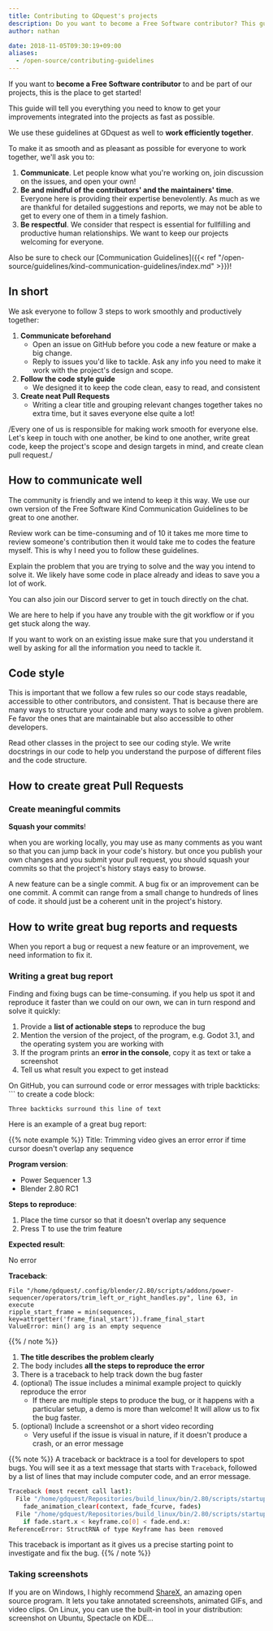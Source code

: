 ```yaml
---
title: Contributing to GDquest's projects
description: Do you want to become a Free Software contributor? This guide is here to help you learn everything you need!
author: nathan

date: 2018-11-05T09:30:19+09:00
aliases:
  - /open-source/contributing-guidelines
---
```


If you want to **become a Free Software contributor** to and be part of our projects, this is the place to get started! 

This guide will tell you everything you need to know to get your improvements integrated into the projects as fast as possible.

We use these guidelines at GDquest as well to **work efficiently together**.

To make it as smooth and as pleasant as possible for everyone to work together, we'll ask you to:

1. **Communicate**. Let people know what you're working on, join discussion on the issues, and open your own!
1. **Be and mindful of the contributors' and the maintainers' time**. Everyone here is providing their expertise benevolently. As much as we are thankful for detailed suggestions and reports, we may not be able to get to every one of them in a timely fashion.
1. **Be respectful**. We consider that respect is essential for fullfilling and productive human relationships. We want to keep our projects welcoming for everyone.

Also be sure to check our [Communication Guidelines]({{< ref "/open-source/guidelines/kind-communication-guidelines/index.md" >}})!

## In short ##

We ask everyone to follow 3 steps to work smoothly and productively together:

1.  **Communicate beforehand**
    -   Open an issue on GitHub before you code a new feature or make a big change.
    -   Reply to issues you'd like to tackle. Ask any info you need to make it work with the project's design and scope.
2.  **Follow the code style guide**
    -   We designed it to keep the code clean, easy to read, and consistent
3.  **Create neat Pull Requests**
    -   Writing a clear title and grouping relevant changes together takes no extra time, but it saves everyone else quite a lot!

/Every one of us is responsible for making work smooth for everyone else. Let's keep in touch with one another, be kind to one another, write great code, keep the project's scope and design targets in mind, and create clean pull request./

## How to communicate well ##

The community is friendly and we intend to keep it this way. We use our
own version of the Free Software Kind Communication Guidelines to be
great to one another.

Review work can be time-consuming and of 10 it takes me more time to
review someone's contribution then it would take me to codes the
feature myself. This is why I need you to follow these guidelines.

Explain the problem that you are trying to solve and the way you intend
to solve it. We likely have some code in place already and ideas to save
you a lot of work.

You can also join our Discord server to get in touch directly on the
chat.

We are here to help if you have any trouble with the git workflow or if
you get stuck along the way.

If you want to work on an existing issue make sure that you understand
it well by asking for all the information you need to tackle it.

## Code style ##

This is important that we follow a few rules so our code stays readable,
accessible to other contributors, and consistent. That is because there
are many ways to structure your code and many ways to solve a given
problem. Fe favor the ones that are maintainable but also accessible to
other developers.

Read other classes in the project to see our coding style. We write
docstrings in our code to help you understand the purpose of different
files and the code structure.

## How to create great Pull Requests ##

### Create meaningful commits

**Squash your commits**!

when you are working locally, you may use as many comments as you want
so that you can jump back in your code's history. but once you publish
your own changes and you submit your pull request, you should squash
your commits so that the project's history stays easy to browse.

A new feature can be a single commit. A bug fix or an improvement can be
one commit. A commit can range from a small change to hundreds of lines
of code. it should just be a coherent unit in the project's history.

## How to write great bug reports and requests

When you report a bug or request a new feature or an improvement, we need information to fix it.


### Writing a great bug report

Finding and fixing bugs can be time-consuming. if you help us spot it and reproduce it faster than we could on our own, we can in turn respond and solve it quickly:

1. Provide a **list of actionable steps** to reproduce the bug
1. Mention the version of the project, of the program, e.g. Godot 3.1, and the operating system you are working with
1. If the program prints an **error in the console**, copy it as text or take a screenshot
1. Tell us what result you expect to get instead

On GitHub, you can surround code or error messages with triple backticks: \`\`\` to create a code block:

```
Three backticks surround this line of text
```

Here is an example of a great bug report: 

{{% note example %}}
Title: Trimming video gives an error error if time cursor doesn't overlap any sequence

**Program version**:

- Power Sequencer 1.3
- Blender 2.80 RC1

**Steps to reproduce**:

1. Place the time cursor so that it doesn't overlap any sequence
2. Press T to use the trim feature

**Expected result**: 

No error

**Traceback**:

```
File "/home/gdquest/.config/blender/2.80/scripts/addons/power-sequencer/operators/trim_left_or_right_handles.py", line 63, in execute
ripple_start_frame = min(sequences, key=attrgetter('frame_final_start')).frame_final_start
ValueError: min() arg is an empty sequence
```
{{% / note %}}

1. **The title describes the problem clearly**
1. The body includes **all the steps to reproduce the error**
1. There is a traceback to help track down the bug faster
1. (optional) The issue includes a minimal example project to quickly reproduce the error
    - If there are multiple steps to produce the bug, or it happens with a particular setup, a demo is more than welcome! It will allow us to fix the bug faster.
1. (optional) Include a screenshot or a short video recording
    - Very useful if the issue is visual in nature, if it doesn't produce a crash, or an error message

{{% note %}}
A traceback or backtrace is a tool for developers to spot bugs. You will see it as a text message that starts with `Traceback`, followed by a list of lines that may include computer code, and an error message.


```bash
Traceback (most recent call last):
  File "/home/gdquest/Repositories/build_linux/bin/2.80/scripts/startup/bl_operators/sequencer.py", line 230, in execute
    fade_animation_clear(context, fade_fcurve, fades)
  File "/home/gdquest/Repositories/build_linux/bin/2.80/scripts/startup/bl_operators/sequencer.py", line 295, in fade_animation_clear
    if fade.start.x < keyframe.co[0] < fade.end.x:
ReferenceError: StructRNA of type Keyframe has been removed
```

This traceback is important as it gives us a precise starting point to investigate and fix the bug.
{{% / note %}}

<!-- TODO -->
<!-- ### How to write a great feature request -->

<!-- When you make a request for improvements on your features, please always describe the problem that you are facing and your needs. to produce a great design, we need to understand your problem and to explore different solutions: -->

<!-- 1. We need to understand the problem to figure out the details of the design and how to best structure our code -->
<!-- 1. To produce a coherent and efficient design for a game or a tool, you don't want to just copy what other programs do. -->
<!-- 2. The solution you envision may be too time consuming or too hard to do. We might have a simpler solution -->

<!-- Here is an example of a great feature request: -->

<!-- 1. The title sums up the request well -->
<!-- 1. The body describes the problem or the need the request intends to solve -->
<!-- 1. It provides examples of when the feature Improvement is useful,  and optionally examples of the feature in the context of other applications  -->

### Taking screenshots

If you are on Windows, I highly recommend [ShareX](https://getsharex.com/), an amazing open source program. It lets you take annotated screenshots, animated GIFs, and video clips. On Linux, you can use the built-in tool in your distribution: screenshot on Ubuntu, Spectacle on KDE...

